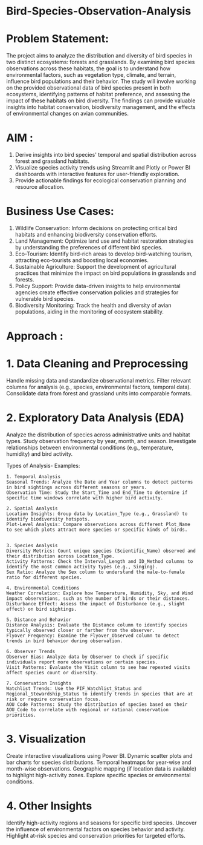 # Bird-Species-Observation-Analysis

# Problem Statement:
The project aims to analyze the distribution and diversity of bird species in two distinct ecosystems: forests and grasslands. By examining bird species observations across these habitats, the goal is to understand how environmental factors, such as vegetation type, climate, and terrain, influence bird populations and their behavior. The study will involve working on the provided observational data of bird species present in both ecosystems, identifying patterns of habitat preference, and assessing the impact of these habitats on bird diversity. The findings can provide valuable insights into habitat conservation, biodiversity management, and the effects of environmental changes on avian communities.

# AIM :
1. Derive insights into bird species' temporal and spatial distribution across forest and grassland habitats.
2. Visualize species activity trends using Streamlit and Plotly or Power BI dashboards with interactive features for user-friendly exploration.
3. Provide actionable findings for ecological conservation planning and resource allocation.


# Business Use Cases:
1. Wildlife Conservation: Inform decisions on protecting critical bird habitats and enhancing biodiversity conservation efforts.
2. Land Management: Optimize land use and habitat restoration strategies by understanding the preferences of different bird species.
3. Eco-Tourism: Identify bird-rich areas to develop bird-watching tourism, attracting eco-tourists and boosting local economies.
4. Sustainable Agriculture: Support the development of agricultural practices that minimize the impact on bird populations in grasslands and forests.
5. Policy Support: Provide data-driven insights to help environmental agencies create effective conservation policies and strategies for vulnerable bird species.
6. Biodiversity Monitoring: Track the health and diversity of avian populations, aiding in the monitoring of ecosystem stability.

# Approach :
 # 1. Data Cleaning and Preprocessing
Handle missing data and standardize observational metrics.
Filter relevant columns for analysis (e.g., species, environmental factors, temporal data).
Consolidate data from forest and grassland units into comparable formats.  
# 2. Exploratory Data Analysis (EDA)
Analyze the distribution of species across administrative units and habitat types.
Study observation frequency by year, month, and season.
Investigate relationships between environmental conditions (e.g., temperature, humidity) and bird activity.

Types of Analysis- Examples:
    
    1. Temporal Analysis
    Seasonal Trends: Analyze the Date and Year columns to detect patterns in bird sightings across different seasons or years.
    Observation Time: Study the Start_Time and End_Time to determine if specific time windows correlate with higher bird activity.
    
    2. Spatial Analysis
    Location Insights: Group data by Location_Type (e.g., Grassland) to identify biodiversity hotspots.
    Plot-Level Analysis: Compare observations across different Plot_Name to see which plots attract more species or specific kinds of birds.
    
    
    3. Species Analysis
    Diversity Metrics: Count unique species (Scientific_Name) observed and their distribution across Location_Type.
    Activity Patterns: Check the Interval_Length and ID_Method columns to identify the most common activity types (e.g., Singing).
    Sex Ratio: Analyze the Sex column to understand the male-to-female ratio for different species.
    
    4. Environmental Conditions
    Weather Correlation: Explore how Temperature, Humidity, Sky, and Wind impact observations, such as the number of birds or their distances.
    Disturbance Effect: Assess the impact of Disturbance (e.g., slight effect) on bird sightings.
    
    5. Distance and Behavior
    Distance Analysis: Evaluate the Distance column to identify species typically observed closer or farther from the observer.
    Flyover Frequency: Examine the Flyover_Observed column to detect trends in bird behavior during observation.
    
    6. Observer Trends
    Observer Bias: Analyze data by Observer to check if specific individuals report more observations or certain species.
    Visit Patterns: Evaluate the Visit column to see how repeated visits affect species count or diversity.
    
    7. Conservation Insights
    Watchlist Trends: Use the PIF_Watchlist_Status and Regional_Stewardship_Status to identify trends in species that are at risk or require conservation focus.
    AOU Code Patterns: Study the distribution of species based on their AOU_Code to correlate with regional or national conservation priorities.

# 3. Visualization
Create interactive visualizations using Power BI.
Dynamic scatter plots and bar charts for species distributions.
Temporal heatmaps for year-wise and month-wise observations.
Geographic mapping (if location data is available) to highlight high-activity zones.
Explore specific species or environmental conditions.
# 4. Other Insights
Identify high-activity regions and seasons for specific bird species.
Uncover the influence of environmental factors on species behavior and activity.
Highlight at-risk species and conservation priorities for targeted efforts.
